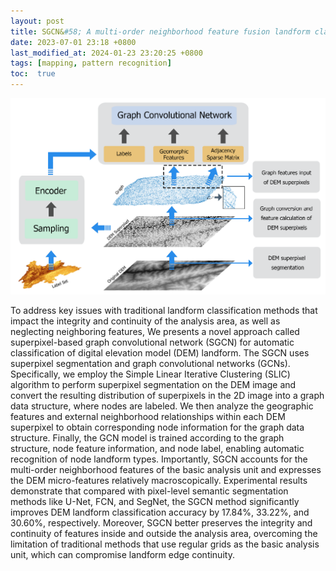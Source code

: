 ```yaml
---
layout: post
title: SGCN&#58; A multi-order neighborhood feature fusion landform classification method based on superpixel and graph convolutional network
date: 2023-07-01 23:18 +0800
last_modified_at: 2024-01-23 23:20:25 +0800
tags: [mapping, pattern recognition]
toc:  true
---
```

![Framework](/figures/SGCN-framework.png)

To address key issues with traditional landform classification methods that impact the integrity and continuity of the analysis area, as well as neglecting neighboring features, We presents a novel approach called superpixel-based graph convolutional network (SGCN) for automatic classification of digital elevation model (DEM) landform. The SGCN uses superpixel segmentation and graph convolutional networks (GCNs). Specifically, we employ the Simple Linear Iterative Clustering (SLIC) algorithm to perform superpixel segmentation on the DEM image and convert the resulting distribution of superpixels in the 2D image into a graph data structure, where nodes are labeled. We then analyze the geographic features and external neighborhood relationships within each DEM superpixel to obtain corresponding node information for the graph data structure. Finally, the GCN model is trained according to the graph structure, node feature information, and node label, enabling automatic recognition of node landform types. Importantly, SGCN accounts for the multi-order neighborhood features of the basic analysis unit and expresses the DEM micro-features relatively macroscopically. Experimental results demonstrate that compared with pixel-level semantic segmentation methods like U-Net, FCN, and SegNet, the SGCN method significantly improves DEM landform classification accuracy by 17.84%, 33.22%, and 30.60%, respectively. Moreover, SGCN better preserves the integrity and continuity of features inside and outside the analysis area, overcoming the limitation of traditional methods that use regular grids as the basic analysis unit, which can compromise landform edge continuity.
